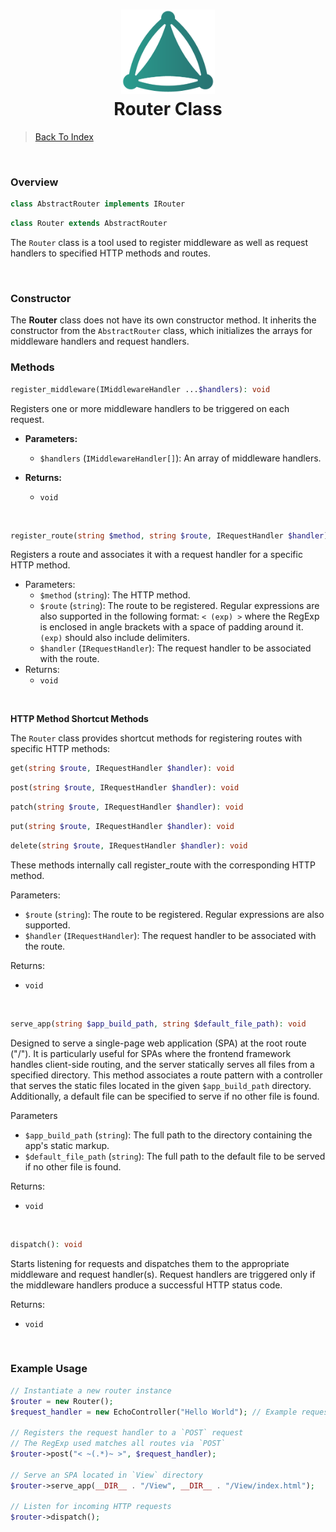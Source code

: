 <h1 align="center">
 <img src="https://github.com/connellr023/gratis/blob/main/public/images/logo_small.png?raw=true" width="150px" />
 <br />
 <div>Router Class</div>
</h1>

> [Back To Index](INDEX.md)

<br />

### Overview
```php
class AbstractRouter implements IRouter
```
```php
class Router extends AbstractRouter
```
The `Router` class is a tool used to register middleware as well as request
handlers to specified HTTP methods and routes.

<br />

### Constructor

The **Router** class does not have its own constructor method. It inherits the constructor from the `AbstractRouter` class, which initializes the arrays for middleware handlers and request handlers.

### Methods

```php
register_middleware(IMiddlewareHandler ...$handlers): void
```

Registers one or more middleware handlers to be triggered on each request.

- **Parameters:**
    - `$handlers` (`IMiddlewareHandler[]`): An array of middleware handlers.

- **Returns:**
    - `void`

<br />

```php
register_route(string $method, string $route, IRequestHandler $handler): void
```

Registers a route and associates it with a request handler for a specific HTTP method.

- Parameters:
  - `$method` (`string`): The HTTP method.
  - `$route` (`string`): The route to be registered. Regular expressions are also supported
  in the following format: `< (exp) >` where the RegExp is enclosed in
  angle brackets with a space of padding around it. `(exp)` should also include
  delimiters.
  - `$handler` (`IRequestHandler`): The request handler to be associated with the route.
- Returns:
  - `void`

<br />

**HTTP Method Shortcut Methods**

The `Router` class provides shortcut methods for registering routes with specific HTTP methods:
```php
get(string $route, IRequestHandler $handler): void
```
```php
post(string $route, IRequestHandler $handler): void
```
```php
patch(string $route, IRequestHandler $handler): void
```
```php
put(string $route, IRequestHandler $handler): void
```
```php
delete(string $route, IRequestHandler $handler): void
```    

These methods internally call register_route with the corresponding HTTP method.

Parameters:
- `$route` (`string`): The route to be registered. Regular expressions are also supported.
- `$handler` (`IRequestHandler`): The request handler to be associated with the route.

Returns:
- `void`

<br />

```php
serve_app(string $app_build_path, string $default_file_path): void
```
Designed to serve a single-page web application (SPA) at the root route ("/"). It is particularly useful for SPAs where the frontend framework handles client-side routing, and the server statically serves all files from a specified directory. This method associates a route pattern with a controller that serves the static files located in the given `$app_build_path` directory. Additionally, a default file can be specified to serve if no other file is found.

Parameters

- `$app_build_path` (`string`): The full path to the directory containing the app's static markup.
- `$default_file_path` (`string`): The full path to the default file to be served if no other file is found.

Returns:
- `void`

<br />

```php
dispatch(): void
```

Starts listening for requests and dispatches them to the appropriate middleware and request handler(s). Request handlers are triggered only if the middleware handlers produce a successful HTTP status code.

Returns:
- `void`

<br />

### Example Usage
```php
// Instantiate a new router instance
$router = new Router();
$request_handler = new EchoController("Hello World"); // Example request handler

// Registers the request handler to a `POST` request
// The RegExp used matches all routes via `POST`
$router->post("< ~(.*)~ >", $request_handler);

// Serve an SPA located in `View` directory
$router->serve_app(__DIR__ . "/View", __DIR__ . "/View/index.html");

// Listen for incoming HTTP requests
$router->dispatch();
```